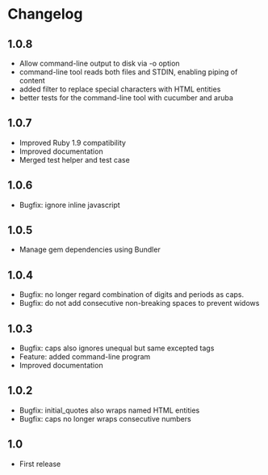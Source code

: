 # Changelog

## 1.0.8

* Allow command-line output to disk via -o option
* command-line tool reads both files and STDIN, enabling piping of content
* added filter to replace special characters with HTML entities
* better tests for the command-line tool with cucumber and aruba

## 1.0.7

* Improved Ruby 1.9 compatibility
* Improved documentation
* Merged test helper and test case

## 1.0.6

* Bugfix: ignore inline javascript

## 1.0.5

* Manage gem dependencies using Bundler

## 1.0.4

* Bugfix: no longer regard combination of digits and periods as caps.
* Bugfix: do not add consecutive non-breaking spaces to prevent widows

## 1.0.3

* Bugfix: caps also ignores unequal but same excepted tags
* Feature: added command-line program
* Improved documentation

## 1.0.2

* Bugfix: initial_quotes also wraps named HTML entities
* Bugfix: caps no longer wraps consecutive numbers

## 1.0

* First release
